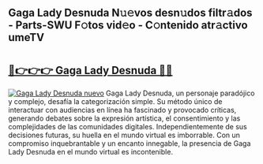 ## Gaga Lady Desnuda N𝚞𝚎vos desn𝚞dos filtr𝚊dos - Parts-SWU F𝚘tos vid𝚎o - C𝚘ntenido atr𝚊ctivo umeTV

# <h2><a href="http://mb9u2g.tromn.icu/?c=Gaga+Lady+Desnuda">🔗👉👉👉 Gaga Lady Desnuda 🔗🔗</a></h2>

[![Gaga Lady Desnuda nuevo](https://i.imgur.com/pEAQMta.gif)](http://mb9u2g.tromn.icu/?c=Gaga+Lady+Desnuda)
Gaga Lady Desnuda, un personaje paradójico y complejo, desafía la categorización simple. Su método único de interactuar con audiencias en línea ha fascinado y provocado críticas, generando debates sobre la expresión artística, el consentimiento y las complejidades de las comunidades digitales. Independientemente de sus decisiones futuras, su huella en el mundo virtual es imborrable. Con un compromiso inquebrantable y un encanto innegable, la presencia de Gaga Lady Desnuda en el mundo virtual es incontenible.
